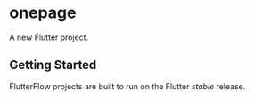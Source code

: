 # onepage

A new Flutter project.

## Getting Started

FlutterFlow projects are built to run on the Flutter _stable_ release.
